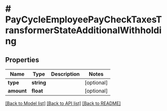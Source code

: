 # # PayCycleEmployeePayCheckTaxesTransformerStateAdditionalWithholding

## Properties

Name | Type | Description | Notes
------------ | ------------- | ------------- | -------------
**type** | **string** |  | [optional]
**amount** | **float** |  | [optional]

[[Back to Model list]](../../README.md#models) [[Back to API list]](../../README.md#endpoints) [[Back to README]](../../README.md)
